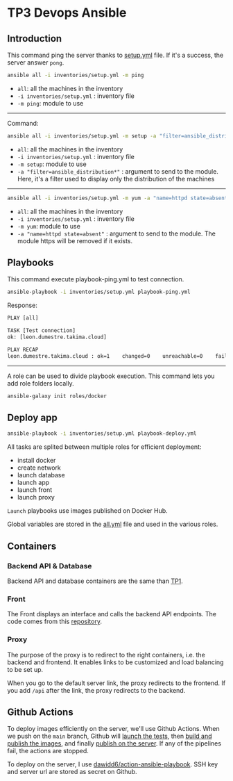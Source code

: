 # TP3 Devops Ansible

## Introduction

This command ping the server thanks to [setup.yml](ansible/inventories/setup.yml) file.
If it's a success, the server answer `pong`.

```bash
ansible all -i inventories/setup.yml -m ping
```

- `all`: all the machines in the inventory
- `-i inventories/setup.yml` : inventory file
- `-m ping`: module to use

---

Command:

```bash
ansible all -i inventories/setup.yml -m setup -a "filter=ansible_distribution*"
```

- `all`: all the machines in the inventory
- `-i inventories/setup.yml` : inventory file
- `-m setup`: module to use
- `-a "filter=ansible_distribution*"` : argument to send to the module. Here, it's a filter used to display only the distribution of the machines

---

```bash
ansible all -i inventories/setup.yml -m yum -a "name=httpd state=absent" --become
```

- `all`: all the machines in the inventory
- `-i inventories/setup.yml` : inventory file
- `-m yum`: module to use
- `-a "name=httpd state=absent"` : argument to send to the module. The module https will be removed if it exists.

## Playbooks

This command execute playbook-ping.yml to test connection.

```bash
ansible-playbook -i inventories/setup.yml playbook-ping.yml
```

Response:

```txt
PLAY [all]

TASK [Test connection] 
ok: [leon.dumestre.takima.cloud]

PLAY RECAP
leon.dumestre.takima.cloud : ok=1    changed=0    unreachable=0    failed=0    skipped=0    rescued=0    ignored=0
```

---

A role can be used to divide playbook execution. This command lets you add role folders locally.

```bash
ansible-galaxy init roles/docker
```

## Deploy app

```bash
ansible-playbook -i inventories/setup.yml playbook-deploy.yml
```

All tasks are splited between multiple roles for efficient deployment:

- install docker
- create network
- launch database
- launch app
- launch front
- launch proxy

`Launch` playbooks use images published on Docker Hub.

Global variables are stored in the [all.yml](ansible/group_vars/all.yml) file and used in the various roles.

## Containers

### Backend API & Database

Backend API and database containers are the same than [TP1](/TP1/README.md).

### Front

The Front displays an interface and calls the backend API endpoints.
The code comes from this [repository](https://github.com/takima-training/devops-front).

### Proxy

The purpose of the proxy is to redirect to the right containers, i.e. the backend and frontend. It enables links to be customized and load balancing to be set up.

When you go to the default server link, the proxy redirects to the frontend. If you add `/api` after the link, the proxy redirects to the backend.

## Github Actions

To deploy images efficiently on the server, we'll use Github Actions. When we push on the `main` branch, Github will [launch the tests](/.github/workflows/test-backend.yml), then [build and publish the images](/.github/workflows/image.yml), and finally [publish on the server](/.github/workflows/deploy.yml). If any of the pipelines fail, the actions are stopped.

To deploy on the server, I use [dawidd6/action-ansible-playbook](https://github.com/marketplace/actions/run-ansible-playbook). SSH key and server url are stored as secret on Github.
